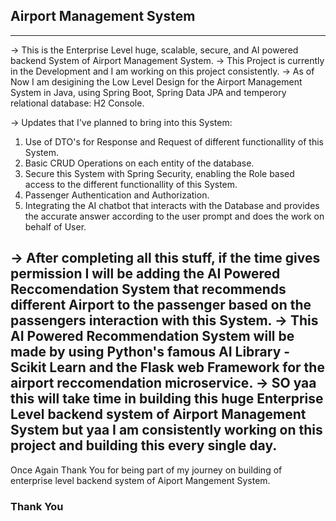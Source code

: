 ## Airport Management System
---
-> This is the Enterprise Level huge, scalable, secure, and AI powered backend System of Airport Management System.
-> This Project is currently in the Development and I am working on this project consistently.
-> As of Now I am desigining the Low Level Design for the Airport Management System in Java, using Spring Boot, Spring Data JPA and temperory relational database: H2 Console.

-> Updates that I've planned to bring into this System:
  1. Use of DTO's for Response and Request of different functionallity of this System.
  2. Basic CRUD Operations on each entity of the database.
  3. Secure this System with Spring Security, enabling the Role based access to the different functionallity of this System.
  4. Passenger Authentication and Authorization.
  5. Integrating the AI chatbot that interacts with the Database and provides the accurate answer according to the user prompt and does the work on behalf of User.

-> After completing all this stuff, if the time gives permission I will be adding the AI Powered Reccomendation System that recommends different Airport to the passenger based on the passengers interaction with this System.
-> This AI Powered Recommendation System will be made by using Python's famous AI Library - Scikit Learn and the Flask web Framework for the airport reccomendation microservice.
-> SO yaa this will take time in building this huge Enterprise Level backend system of Airport Management System but yaa I am consistently working on this project and building this every single day.
---
Once Again Thank You for being part of my journey on building of enterprise level backend system of Aiport Mangement System.

### Thank You
